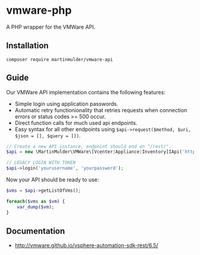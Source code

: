 # vmware-php

A PHP wrapper for the VMWare API.

## Installation
```
composer require martinmulder/vmware-api
```

## Guide
Our VMWare API implementation contains the following features:
- Simple login using application passwords.
- Automatic retry functionionality that retries requests when connection errors or status codes >= 500 occur.
- Direct function calls for much used api endpoints.
- Easy syntax for all other endpoints using `$api->request($method, $uri, $json = [], $query = [])`.

```php
// Create a new API instance, endpoint should end on "/rest/".
$api = new \MartinMulder\VMWare\[Vcenter|Appliance|Inventory]IApi('https://vcenter.local/rest/');
```

```php
// LEGACY LOGIN WITH TOKEN
$api->login('yourusername', 'yourpassword');
```

Now your API should be ready to use:
```php
$vms = $api->getListOfVms();

foreach($vms as $vm) {
    var_dump($vm);
}
```

## Documentation
- http://vmware.github.io/vsphere-automation-sdk-rest/6.5/
